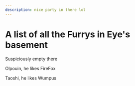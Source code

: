 ```yaml
---
description: nice party in there lol
---
```


# A list of all the Furrys in Eye's basement

Suspiciously empty there

Olpouin, he likes FireFox 

Taoshi, he likes Wumpus



